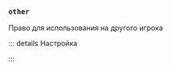 ### `other`

Право для использования на другого игрока

::: details Настройка
<!--@include: @/parts/permission/permissionTier4.md-->
:::